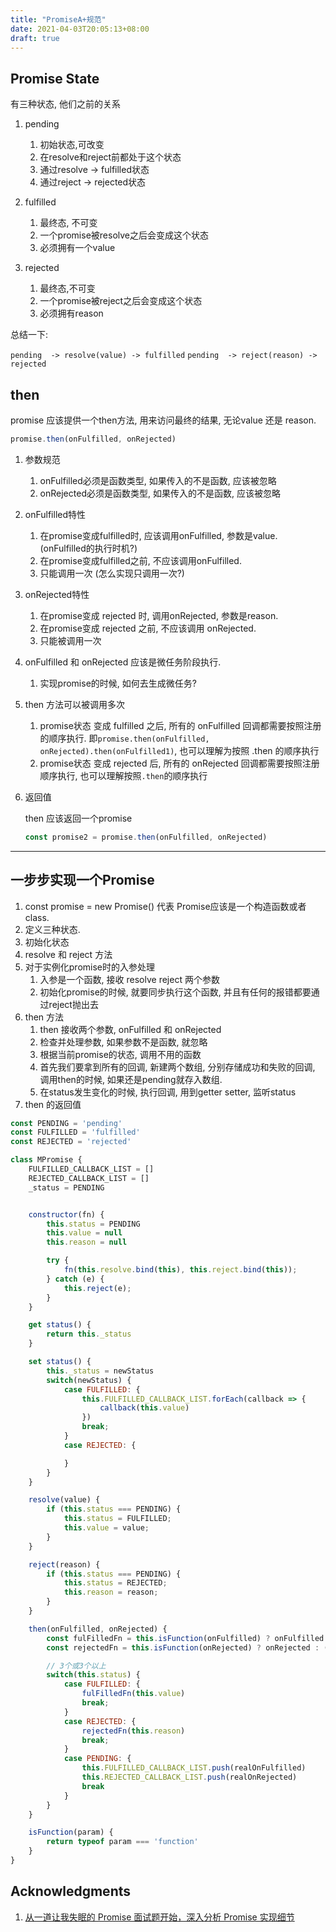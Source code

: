 ```yaml
---
title: "PromiseA+规范"
date: 2021-04-03T20:05:13+08:00
draft: true
---
```


## Promise State
有三种状态, 他们之前的关系

1. pending
   1. 初始状态,可改变
   2. 在resolve和reject前都处于这个状态
   3. 通过resolve  ->  fulfilled状态
   4. 通过reject   ->  rejected状态

2. fulfilled
   1. 最终态, 不可变
   2. 一个promise被resolve之后会变成这个状态
   3. 必须拥有一个value

3. rejected
   1. 最终态,不可变
   2. 一个promise被reject之后会变成这个状态
   3. 必须拥有reason

总结一下:

`pending  -> resolve(value) -> fulfilled`
`pending  -> reject(reason) -> rejected`

## then

promise 应该提供一个then方法, 用来访问最终的结果, 无论value 还是 reason.

```js
promise.then(onFulfilled, onRejected)
```

1. 参数规范
   1. onFulfilled必须是函数类型, 如果传入的不是函数, 应该被忽略
   2. onRejected必须是函数类型, 如果传入的不是函数, 应该被忽略

2. onFulfilled特性
   1. 在promise变成fulfilled时, 应该调用onFulfilled, 参数是value. (onFulfilled的执行时机?)
   2. 在promise变成fulfilled之前, 不应该调用onFulfilled.
   3. 只能调用一次 (怎么实现只调用一次?)

3. onRejected特性
   1. 在promise变成 rejected 时, 调用onRejected, 参数是reason.
   2. 在promise变成 rejected 之前, 不应该调用 onRejected.
   3. 只能被调用一次

4. onFulfilled 和 onRejected 应该是微任务阶段执行.
   1. 实现promise的时候, 如何去生成微任务?

5. then 方法可以被调用多次
   1. promise状态 变成 fulfilled 之后, 所有的 onFulfilled 回调都需要按照注册的顺序执行. 即`promise.then(onFulfilled, onRejected).then(onFulfilled1)`, 也可以理解为按照 .then 的顺序执行
   2. promise状态 变成 rejected 后, 所有的 onRejected 回调都需要按照注册顺序执行, 也可以理解按照`.then`的顺序执行

6. 返回值

    then 应该返回一个promise
    
    ```js
    const promise2 = promise.then(onFulfilled, onRejected)
    ```



---
## 一步步实现一个Promise

1. const promise = new Promise() 代表 Promise应该是一个构造函数或者class.
2. 定义三种状态.
3. 初始化状态
4. resolve 和 reject 方法
5. 对于实例化promise时的入参处理
   1. 入参是一个函数, 接收 resolve reject 两个参数
   2. 初始化promise的时候, 就要同步执行这个函数, 并且有任何的报错都要通过reject抛出去
6. then 方法
   1. then 接收两个参数, onFulfilled 和 onRejected
   2. 检查并处理参数, 如果参数不是函数, 就忽略
   3. 根据当前promise的状态, 调用不用的函数
   4. 首先我们要拿到所有的回调, 新建两个数组, 分别存储成功和失败的回调, 调用then的时候, 如果还是pending就存入数组.
   5. 在status发生变化的时候, 执行回调, 用到getter setter, 监听status
7. then 的返回值
```js
const PENDING = 'pending'
const FULFILLED = 'fulfilled'
const REJECTED = 'rejected'

class MPromise {
    FULFILLED_CALLBACK_LIST = []
    REJECTED_CALLBACK_LIST = []
    _status = PENDING


    constructor(fn) {
        this.status = PENDING
        this.value = null
        this.reason = null

        try {
            fn(this.resolve.bind(this), this.reject.bind(this));
        } catch (e) {
            this.reject(e);
        }
    }

    get status() {
        return this._status
    }

    set status() {
        this._status = newStatus
        switch(newStatus) {
            case FULFILLED: {
                this.FULFILLED_CALLBACK_LIST.forEach(callback => {
                    callback(this.value)
                })
                break;
            }
            case REJECTED: {

            }
        }
    }

    resolve(value) {
        if (this.status === PENDING) {
            this.status = FULFILLED;
            this.value = value;
        }
    }

    reject(reason) {
        if (this.status === PENDING) {
            this.status = REJECTED;
            this.reason = reason;
        }
    }

    then(onFulfilled, onRejected) {
        const fulFilledFn = this.isFunction(onFulfilled) ? onFulfilled : (value) => value
        const rejectedFn = this.isFunction(onRejected) ? onRejected : (reason) => {throw reason }

        // 3个或3个以上
        switch(this.status) {
            case FULFILLED: {
                fulFilledFn(this.value)
                break;
            }
            case REJECTED: {
                rejectedFn(this.reason)
                break;
            }
            case PENDING: {
                this.FULFILLED_CALLBACK_LIST.push(realOnFulfilled)
                this.REJECTED_CALLBACK_LIST.push(realOnRejected)
                break
            }
        }
    }

    isFunction(param) {
        return typeof param === 'function'
    }
}
```
## Acknowledgments
1. [从一道让我失眠的 Promise 面试题开始，深入分析 Promise 实现细节](https://juejin.cn/post/6945319439772434469?utm_source=gold_browser_extension#heading-26)
